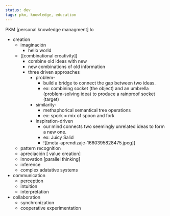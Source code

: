 ```yaml
---
status: dev
tags: pkm, knowledge, education
---
```

PKM [personal knowledge managment]
 lo
-   creation
    - imaginación
	    - hello world
	- [[combinational creativity]]
		- combine old ideas with new
		- new combinations of old information
		- three driven approaches [](https://journals.sagepub.com/doi/abs/10.1177/0954406217750189?journalCode=picb)
			- problem-
				- build a bridge to connect the gap between two ideas.
				- ex: combining socket (the object) and an umbrella (problem-solving idea) to produce a rainproof socket (target)
			- similarity-
				- methaphorical semantical tree operations
				- ex: spork  = mix of spoon and fork
			- inspiration-driven
				- our mind connects two seemingly unrelated ideas to form a new one. 
				- ex: Juicy Salid
				- ![[meta-aprendizaje-1660395828475.jpeg]]
    - pattern recognition
    - apreciación [ value creation]
    - innovation [parallel thinking]
    - inference
    - complex adatative systems
-   communication
	- perception
	- intuition
	- interpretation
-   collaboration
	- synchronization
	- cooperative experimentation